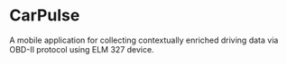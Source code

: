 # CarPulse
A mobile application for collecting contextually enriched driving data via OBD-II protocol using ELM 327 device.
